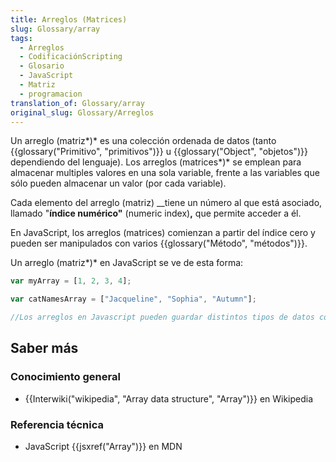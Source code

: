 ```yaml
---
title: Arreglos (Matrices)
slug: Glossary/array
tags:
  - Arreglos
  - CodificaciónScripting
  - Glosario
  - JavaScript
  - Matriz
  - programacion
translation_of: Glossary/array
original_slug: Glossary/Arreglos
---
```

Un arreglo (matriz*)* es una colección ordenada de datos (tanto {{glossary("Primitivo", "primitivos")}} u {{glossary("Object", "objetos")}} dependiendo del lenguaje). Los arreglos (matrices*)* se emplean para almacenar multiples valores en una sola variable, frente a las variables que sólo pueden almacenar un valor (por cada variable).

Cada elemento del arreglo (matriz) \_\_tiene un número al que está asociado, llamado "**índice numérico"** (numeric index)**,** que permite acceder a él.

En JavaScript, los arreglos (matrices) comienzan a partir del índice cero y pueden ser manipulados con varios {{glossary("Método", "métodos")}}.

Un arreglo (matriz*)* en JavaScript se ve de esta forma:

```js
var myArray = [1, 2, 3, 4];

var catNamesArray = ["Jacqueline", "Sophia", "Autumn"];

//Los arreglos en Javascript pueden guardar distintos tipos de datos como se muestra anteriormente
```

## Saber más

### Conocimiento general

- {{Interwiki("wikipedia", "Array data structure", "Array")}} en Wikipedia

### Referencia técnica

- JavaScript {{jsxref("Array")}} en MDN
